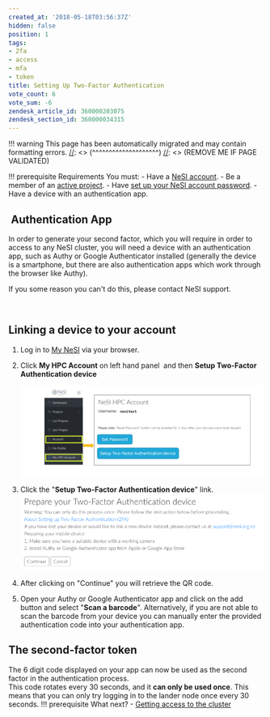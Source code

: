 ```yaml
---
created_at: '2018-05-18T03:56:37Z'
hidden: false
position: 1
tags:
- 2fa
- access
- mfa
- token
title: Setting Up Two-Factor Authentication
vote_count: 6
vote_sum: -6
zendesk_article_id: 360000203075
zendesk_section_id: 360000034315
---
```




[//]: <> (REMOVE ME IF PAGE VALIDATED)
[//]: <> (vvvvvvvvvvvvvvvvvvvv)
!!! warning
    This page has been automatically migrated and may contain formatting errors.
[//]: <> (^^^^^^^^^^^^^^^^^^^^)
[//]: <> (REMOVE ME IF PAGE VALIDATED)

!!! prerequisite Requirements
     You must:
     -   Have a [NeSI
         account](../../Getting_Started/Accounts-Projects_and_Allocations/Creating_a_NeSI_Account_Profile).
     -   Be a member of an [active
         project](https://support.nesi.org.nz/hc/en-gb/sections/360000196195-Accounts-Projects).
     -   Have [set up your NeSI account
         password](../../Getting_Started/Accessing_the_HPCs/Setting_Up_and_Resetting_Your_Password).
     -   Have a device with an authentication app.

##  Authentication App

In order to generate your second factor, which you will require in order
to access to any NeSI cluster, you will need a device with an
authentication app, such as Authy or Google Authenticator installed
(generally the device is a smartphone, but there are also authentication
apps which work through the browser like Authy).

If you some reason you can't do this, please contact NeSI support.

 

## Linking a device to your account

1.  Log in to [My NeSI](https://my.nesi.org.nz) via your browser.

2.  Click **My HPC Account** on left hand panel  and then **Setup
    Two-Factor Authentication device**

    ![authentication\_factor\_setup.png](../../assets/images/Setting_Up_Two_Factor_Authentication.png)

3.  Click the "**Setup Two-Factor Authentication device**" link.  
    ![](../../assets/images/Setting_Up_Two_Factor_Authentication_0.png)

4.  After clicking on "Continue" you will retrieve the QR code.

5.  Open your Authy or Google Authenticator app and click on the add
    button and select "**Scan a barcode**". Alternatively, if you are
    not able to scan the barcode from your device you can manually enter
    the provided authentication code into your authentication app.

## The second-factor token

The 6 digit code displayed on your app can now be used as the second
factor in the authentication process.  
This code rotates every 30 seconds, and it **can only be used once**.
This means that you can only try logging in to the lander node once
every 30 seconds.
!!! prerequisite What next?
     -   [Getting access to the
         cluster](../../Getting_Started/Accessing_the_HPCs/Choosing_and_Configuring_Software_for_Connecting_to_the_Clusters)